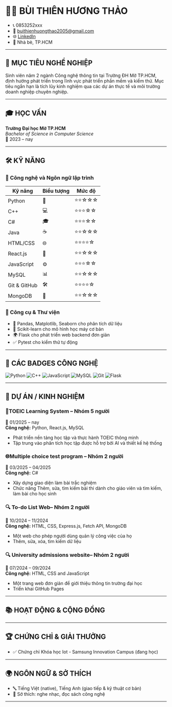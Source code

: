 
# 🧑‍💻 BÙI THIÊN HƯƠNG THẢO

- 📞 0853252xxx
- 📧 buithienhuongthao2005@gmail.com
- 🌐 [LinkedIn](https://www.linkedin.com/in/th%E1%BA%A3o-b%C3%B9i-thi%C3%AAn-h%C6%B0%C6%A1ng-5a4349360/)
- 📍 Nhà bè, TP.HCM

---

## 🎯 MỤC TIÊU NGHỀ NGHIỆP

Sinh viên năm 2 ngành Công nghệ thông tin tại Trường ĐH Mở TP.HCM, định hướng phát triển trong lĩnh vực phát triển phần mềm và kiểm thử. Mục tiêu ngắn hạn là tích lũy kinh nghiệm qua các dự án thực tế và môi trường doanh nghiệp chuyên nghiệp.

---

## 🎓 HỌC VẤN

**Trường Đại học Mở TP.HCM**  
_Bachelor of Science in Computer Science_  
📅 2023 – nay 

---

## 🛠️ KỸ NĂNG

### 🔧 Công nghệ và Ngôn ngữ lập trình

| Kỹ năng                  | Biểu tượng | Mức độ       |
|--------------------------|------------|--------------|
| Python                   | 🐍         | ⭐⭐☆☆☆        |
| C++                      | 💻         | ⭐⭐⭐☆☆        |
| C#                       | 🎓         | ⭐⭐⭐☆☆        |
| Java                     | ☕         | ⭐⭐☆☆☆        |
| HTML/CSS                 | 🌐         | ⭐⭐⭐⭐☆        |
| React.js                 | 🔬         | ⭐⭐☆☆☆        |
| JavaScript               | ⚙️         | ⭐⭐⭐☆☆        |
| MySQL                    | 📊         | ⭐⭐☆☆☆        |
| Git & GitHub             | 🛠         | ⭐⭐⭐⭐☆        |
| MongoDB                  | 🧠         | ⭐⭐☆☆☆        |

### 🧪 Công cụ & Thư viện

- 🔬 Pandas, Matplotlib, Seaborn cho phân tích dữ liệu  
- 🧠 Scikit-learn cho mô hình học máy cơ bản  
- 🌍 Flask cho phát triển web backend đơn giản  
- ✅ Pytest cho kiểm thử tự động

---

## 🧪 CÁC BADGES CÔNG NGHỆ

![Python](https://img.shields.io/badge/Python-3776AB?style=flat&logo=python&logoColor=white)
![C++](https://img.shields.io/badge/C++-00599C?style=flat&logo=c%2B%2B&logoColor=white)
![JavaScript](https://img.shields.io/badge/JavaScript-F7DF1E?style=flat&logo=javascript&logoColor=black)
![MySQL](https://img.shields.io/badge/MySQL-4479A1?style=flat&logo=mysql&logoColor=white)
![Git](https://img.shields.io/badge/Git-F05032?style=flat&logo=git&logoColor=white)
![Flask](https://img.shields.io/badge/Flask-000000?style=flat&logo=flask&logoColor=white)

---

## 💼 DỰ ÁN / KINH NGHIỆM

### 📌TOEIC Learning System – Nhóm 5 người  
📅 01/2025 – nay</br>
**Công nghệ:** Python, React.js, MySQL  
-   Phát triển nền tảng học tập và thực hành TOEIC thông minh
-   Tập trung vào phân tích học tập được hỗ trợ bởi AI và thiết kế hệ thống

### 🌐Multiple choice test program – Nhóm 2 người  
📅 03/2025 – 04/2025</br>
**Công nghệ:** C#
- Xây dựng giao diện làm bài trắc nghiệm
- Chức năng Thêm, sửa, tìm kiếm bài thi dành cho giáo viên và tìm kiếm, làm bài cho học sinh

### 🔍 To-do List Web– Nhóm 2 người
📅 10/2024 – 11/2024</br>
**Công nghệ:** HTML, CSS, Express.js, Fetch API, MongoDB
- Một web cho phép người dùng quản lý công việc của họ
- Thêm, sửa, xóa, tìm kiếm dữ liệu 

### 🔍 University admissions website– Nhóm 2 người
📅 07/2024 – 09/2024</br>
**Công nghệ:** HTML, CSS and JavaScript
- Một trang web đơn giản để giới thiệu thông tin trường đại học
- Triển khai GitHub Pages
---

## 📚 HOẠT ĐỘNG & CỘNG ĐỒNG


---

## 🏆 CHỨNG CHỈ & GIẢI THƯỞNG

- ✅ Chứng chỉ Khóa học Iot - Samsung Innovation Campus (đang học) 

---

## 🌍 NGÔN NGỮ & SỞ THÍCH

- 🔤 Tiếng Việt (native), Tiếng Anh (giao tiếp & kỹ thuật cơ bản)  
- 🧠 Sở thích: nghe nhạc,  đọc sách công nghệ  

---
